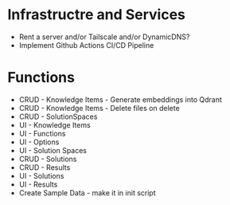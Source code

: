 # Infrastructre and Services
- Rent a server and/or Tailscale and/or DynamicDNS?
- Implement Github Actions CI/CD Pipeline

# Functions
- CRUD - Knowledge Items - Generate embeddings into Qdrant
- CRUD - Knowledge Items - Delete files on delete
- CRUD - SolutionSpaces
- UI - Knowledge Items
- UI - Functions
- UI - Options
- UI - Solution Spaces
- CRUD - Solutions
- CRUD - Results
- UI - Solutions
- UI - Results
- Create Sample Data - make it in init script
